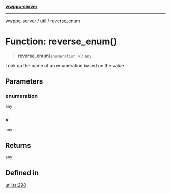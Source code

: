 [**wwppc-server**](../../README.md)

***

[wwppc-server](../../modules.md) / [util](../README.md) / reverse\_enum

# Function: reverse\_enum()

> **reverse\_enum**(`enumeration`, `v`): `any`

Look up the name of an enumeration based on the value

## Parameters

### enumeration

`any`

### v

`any`

## Returns

`any`

## Defined in

[util.ts:298](https://github.com/WWPPC/WWPPC-server/blob/2dee3653c422ea6b91c8bffad27d9e2a1aa16711/src/util.ts#L298)
